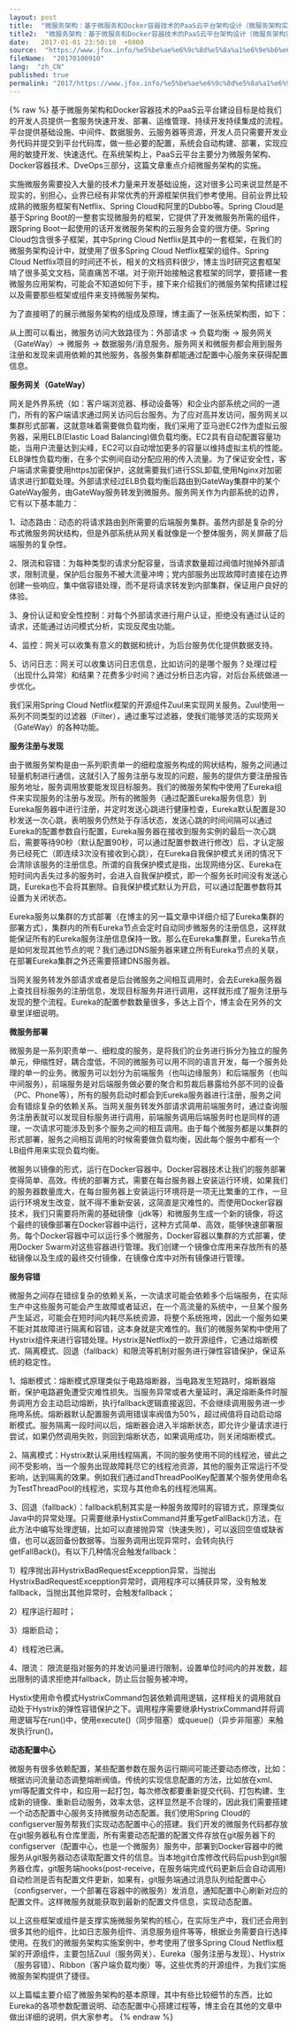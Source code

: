 ```yaml
---
layout: post
title:  "微服务架构：基于微服务和Docker容器技术的PaaS云平台架构设计（微服务架构实施原理）"
title2:  "微服务架构：基于微服务和Docker容器技术的PaaS云平台架构设计（微服务架构实施原理）"
date:   2017-01-01 23:50:10  +0800
source:  "https://www.jfox.info/%e5%be%ae%e6%9c%8d%e5%8a%a1%e6%9e%b6%e6%9e%84-%e5%9f%ba%e4%ba%8e%e5%be%ae%e6%9c%8d%e5%8a%a1%e5%92%8cdocker%e5%ae%b9%e5%99%a8%e6%8a%80%e6%9c%af%e7%9a%84paas%e4%ba%91%e5%b9%b3%e5%8f%b0%e6%9e%b6%e6%9e%84.html"
fileName:  "20170100910"
lang:  "zh_CN"
published: true
permalink: "2017/https://www.jfox.info/%e5%be%ae%e6%9c%8d%e5%8a%a1%e6%9e%b6%e6%9e%84-%e5%9f%ba%e4%ba%8e%e5%be%ae%e6%9c%8d%e5%8a%a1%e5%92%8cdocker%e5%ae%b9%e5%99%a8%e6%8a%80%e6%9c%af%e7%9a%84paas%e4%ba%91%e5%b9%b3%e5%8f%b0%e6%9e%b6%e6%9e%84.html"
---
```

{% raw %}
基于微服务架构和Docker容器技术的PaaS云平台建设目标是给我们的开发人员提供一套服务快速开发、部署、运维管理、持续开发持续集成的流程。平台提供基础设施、中间件、数据服务、云服务器等资源，开发人员只需要开发业务代码并提交到平台代码库，做一些必要的配置，系统会自动构建、部署，实现应用的敏捷开发、快速迭代。在系统架构上，PaaS云平台主要分为微服务架构、Docker容器技术、DveOps三部分，这篇文章重点介绍微服务架构的实施。

 实施微服务需要投入大量的技术力量来开发基础设施，这对很多公司来说显然是不现实的，别担心，业界已经有非常优秀的开源框架供我们参考使用。目前业界比较成熟的微服务框架有Netflix、Spring Cloud和阿里的Dubbo等。Spring Cloud是基于Spring Boot的一整套实现微服务的框架，它提供了开发微服务所需的组件，跟Spring Boot一起使用的话开发微服务架构的云服务会变的很方便。Spring Cloud包含很多子框架，其中Spring Cloud Netflix是其中的一套框架，在我们的微服务架构设计中，就使用了很多Spring Cloud Netflix框架的组件。Spring Cloud Netflix项目的时间还不长，相关的文档资料很少，博主当时研究这套框架啃了很多英文文档，简直痛苦不堪。对于刚开始接触这套框架的同学，要搭建一套微服务应用架构，可能会不知道如何下手，接下来介绍我们的微服务架构搭建过程以及需要那些框架或组件来支持微服务架构。

 为了直接明了的展示微服务架构的组成及原理，博主画了一张系统架构图，如下：

 从上图可以看出，微服务访问大致路径为：外部请求 → 负载均衡 → 服务网关（GateWay）→ 微服务 → 数据服务/消息服务。服务网关和微服务都会用到服务注册和发现来调用依赖的其他服务，各服务集群都能通过配置中心服务来获得配置信息。

**服务网关（GateWay）**

网关是外界系统（如：客户端浏览器、移动设备等）和企业内部系统之间的一道门，所有的客户端请求通过网关访问后台服务。为了应对高并发访问，服务网关以集群形式部署，这就意味着需要做负载均衡，我们采用了亚马逊EC2作为虚拟云服务器，采用ELB(Elastic Load Balancing)做负载均衡。EC2具有自动配置容量功能，当用户流量达到尖峰，EC2可以自动增加更多的容量以维持虚拟主机的性能。ELB弹性负载均衡，在多个实例间自动分配应用的传入流量。为了保证安全性，客户端请求需要使用https加密保护，这就需要我们进行SSL卸载,使用Nginx对加密请求进行卸载处理。外部请求经过ELB负载均衡后路由到GateWay集群中的某个GateWay服务，由GateWay服务转发到微服务。服务网关作为内部系统的边界，它有以下基本能力：

 1、动态路由：动态的将请求路由到所需要的后端服务集群。虽然内部是复杂的分布式微服务网状结构，但是外部系统从网关看就像是一个整体服务，网关屏蔽了后端服务的复杂性。

 2、限流和容错：为每种类型的请求分配容量，当请求数量超过阀值时抛掉外部请求，限制流量，保护后台服务不被大流量冲垮；党内部服务出现故障时直接在边界创建一些响应，集中做容错处理，而不是将请求转发到内部集群，保证用户良好的体验。

 3、身份认证和安全性控制：对每个外部请求进行用户认证，拒绝没有通过认证的请求，还能通过访问模式分析，实现反爬虫功能。

 4、监控：网关可以收集有意义的数据和统计，为后台服务优化提供数据支持。

 5、访问日志：网关可以收集访问日志信息，比如访问的是哪个服务？处理过程（出现什么异常）和结果？花费多少时间？通过分析日志内容，对后台系统做进一步优化。

 我们采用Spring Cloud Netflix框架的开源组件Zuul来实现网关服务。Zuul使用一系列不同类型的过滤器（Filter），通过重写过滤器，使我们能够灵活的实现网关（GateWay）的各种功能。

**服务注册与发现**

由于微服务架构是由一系列职责单一的细粒度服务构成的网状结构，服务之间通过轻量机制进行通信，这就引入了服务注册与发现的问题，服务的提供方要注册报告服务地址，服务调用放要能发现目标服务。我们的微服务架构中使用了Eureka组件来实现服务的注册与发现。所有的微服务（通过配置Eureka服务信息）到Eureka服务器中进行注册，并定时发送心跳进行健康检查，Eureka默认配置是30秒发送一次心跳，表明服务仍然处于存活状态，发送心跳的时间间隔可以通过Eureka的配置参数自行配置，Eureka服务器在接收到服务实例的最后一次心跳后，需要等待90秒（默认配置90秒，可以通过配置参数进行修改）后，才认定服务已经死亡（即连续3次没有接收到心跳），在Eureka自我保护模式关闭的情况下会清除该服务的注册信息。所谓的自我保护模式是指，出现网络分区、Eureka在短时间内丢失过多的服务时，会进入自我保护模式，即一个服务长时间没有发送心跳，Eureka也不会将其删除。自我保护模式默认为开启，可以通过配置参数将其设置为关闭状态。

 Eureka服务以集群的方式部署（在博主的另一篇文章中详细介绍了Eureka集群的部署方式），集群内的所有Eureka节点会定时自动同步微服务的注册信息，这样就能保证所有的Eureka服务注册信息保持一致。那么在Eureka集群里，Eureka节点是如何发现其他节点的呢？我们通过DNS服务器来建立所有Eureka节点的关联，在部署Eureka集群之外还需要搭建DNS服务器。

 当网关服务转发外部请求或者是后台微服务之间相互调用时，会去Eureka服务器上查找目标服务的注册信息，发现目标服务并进行调用，这样就形成了服务注册与发现的整个流程。Eureka的配置参数数量很多，多达上百个，博主会在另外的文章里详细说明。

**微服务部署**

微服务是一系列职责单一、细粒度的服务，是将我们的业务进行拆分为独立的服务单元，伸缩性好，耦合度低，不同的微服务可以用不同的语言开发，每一个服务处理的单一的业务。微服务可以划分为前端服务（也叫边缘服务）和后端服务（也叫中间服务），前端服务是对后端服务做必要的聚合和剪裁后暴露给外部不同的设备（PC、Phone等），所有的服务启动时都会到Eureka服务器进行注册，服务之间会有错综复杂的依赖关系。当网关服务转发外部请求调用前端服务时，通过查询服务注册表就可以发现目标服务进行调用，前端服务调用后端服务时也是同样的道理，一次请求可能涉及到多个服务之间的相互调用。由于每个微服务都是以集群的形式部署，服务之间相互调用的时候需要做负载均衡，因此每个服务中都有一个LB组件用来实现负载均衡。

 微服务以镜像的形式，运行在Docker容器中。Docker容器技术让我们的服务部署变得简单、高效。传统的部署方式，需要在每台服务器上安装运行环境，如果我们的服务器数量庞大，在每台服务器上安装运行环境将是一项无比繁重的工作，一旦运行环境发生改变，就不得不重新安装，这简直是灾难性的。而使用Docker容器技术，我们只需要将所需的基础镜像（jdk等）和微服务生成一个新的镜像，将这个最终的镜像部署在Docker容器中运行，这种方式简单、高效，能够快速部署服务。每个Docker容器中可以运行多个微服务，Docker容器以集群的方式部署，使用Docker Swarm对这些容器进行管理。我们创建一个镜像仓库用来存放所有的基础镜像以及生成的最终交付镜像，在镜像仓库中对所有镜像进行管理。

**服务容错**

微服务之间存在错综复杂的依赖关系，一次请求可能会依赖多个后端服务，在实际生产中这些服务可能会产生故障或者延迟，在一个高流量的系统中，一旦某个服务产生延迟，可能会在短时间内耗尽系统资源，将整个系统拖垮，因此一个服务如果不能对其故障进行隔离和容错，这本身就是灾难性的。我们的微服务架构中使用了Hystrix组件来进行容错处理。Hystrix是Netflix的一款开源组件，它通过熔断模式、隔离模式、回退（fallback）和限流等机制对服务进行弹性容错保护，保证系统的稳定性。

 1、熔断模式：熔断模式原理类似于电路熔断器，当电路发生短路时，熔断器熔断，保护电路避免遭受灾难性损失。当服务异常或者大量延时，满足熔断条件时服务调用方会主动启动熔断，执行fallback逻辑直接返回，不会继续调用服务进一步拖垮系统。熔断器默认配置服务调用错误率阀值为50%，超过阀值将自动启动熔断模式。服务隔离一段时间以后，熔断器会进入半熔断状态，即允许少量请求进行尝试，如果仍然调用失败，则回到熔断状态，如果调用成功，则关闭熔断模式。

2、隔离模式：Hystrix默认采用线程隔离，不同的服务使用不同的线程池，彼此之间不受影响，当一个服务出现故障耗尽它的线程池资源，其他的服务正常运行不受影响，达到隔离的效果。例如我们通过andThreadPoolKey配置某个服务使用命名为TestThreadPool的线程池，实现与其他命名的线程池隔离。

 3、回退（fallback）：fallback机制其实是一种服务故障时的容错方式，原理类似Java中的异常处理。只需要继承HystixCommand并重写getFallBack()方法，在此方法中编写处理逻辑，比如可以直接抛异常（快速失败），可以返回空值或缺省值，也可以返回备份数据等。当服务调用出现异常时，会转向执行getFallBack()。有以下几种情况会触发fallback：

 1）程序抛出非HystrixBadRequestExcepption异常，当抛出HystrixBadRequestExcepption异常时，调用程序可以捕获异常，没有触发fallback，当抛出其他异常时，会触发fallback；

 2）程序运行超时；

 3）熔断启动；

 4）线程池已满。

 4、限流： 限流是指对服务的并发访问量进行限制，设置单位时间内的并发数，超出限制的请求拒绝并fallback，防止后台服务被冲垮。

 Hystix使用命令模式HystrixCommand包装依赖调用逻辑，这样相关的调用就自动处于Hystrix的弹性容错保护之下。调用程序需要继承HystrixCommand并将调用逻辑写在run()中，使用execute()（同步阻塞）或queue()（异步非阻塞）来触发执行run()。

**动态配置中心**

微服务有很多依赖配置，某些配置参数在服务运行期间可能还要动态修改，比如：根据访问流量动态调整熔断阀值。传统的实现信息配置的方法，比如放在xml、yml等配置文件中，和应用一起打包，每次修改都要重新提交代码、打包构建、生成新的镜像、重新启动服务，效率太低，这样显然是不合理的，因此我们需要搭建一个动态配置中心服务支持微服务动态配置。我们使用Spring Cloud的configserver服务帮我们实现动态配置中心的搭建。我们开发的微服务代码都存放在git服务器私有仓库里面，所有需要动态配置的配置文件存放在git服务器下的configserver（配置中心，也是一个微服务）服务中，部署到Docker容器中的微服务从git服务器动态读取配置文件的信息。当本地git仓库修改代码后push到git服务器仓库，git服务端hooks(post-receive，在服务端完成代码更新后会自动调用)自动检测是否有配置文件更新，如果有，git服务端通过消息队列给配置中心（configserver，一个部署在容器中的微服务）发消息，通知配置中心刷新对应的配置文件。这样微服务就能获取到最新的配置文件信息，实现动态配置。

 以上这些框架或组件是支撑实施微服务架构的核心，在实际生产中，我们还会用到很多其他的组件，比如日志服务组件、消息服务组件等等，根据业务需要自行选择使用。在我们的微服务架构实施案例中，参考使用了很多Spring Cloud Netflix框架的开源组件，主要包括Zuul（服务网关）、Eureka（服务注册与发现）、Hystrix（服务容错）、Ribbon（客户端负载均衡）等。这些优秀的开源组件，为我们实施微服务架构提供了捷径。

 以上篇幅主要介绍了微服务架构的基本原理，其中有些比较细节的东西，比如Eureka的各项参数配置说明、动态配置中心搭建过程等，博主会在其他的文章中做出详细的说明，供大家参考。
{% endraw %}